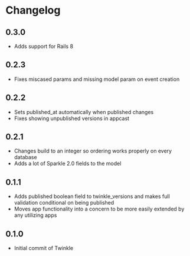 # Changelog

## 0.3.0

- Adds support for Rails 8

## 0.2.3

- Fixes miscased params and missing model param on event creation

## 0.2.2

- Sets published_at automatically when published changes
- Fixes showing unpublished versions in appcast

## 0.2.1

- Changes build to an integer so ordering works properly on every database
- Adds a lot of Sparkle 2.0 fields to the model

## 0.1.1

- Adds published boolean field to twinkle_versions and makes full validation conditional on being published
- Moves app functionality into a concern to be more easily extended by any utilizing apps

## 0.1.0

- Initial commit of Twinkle

